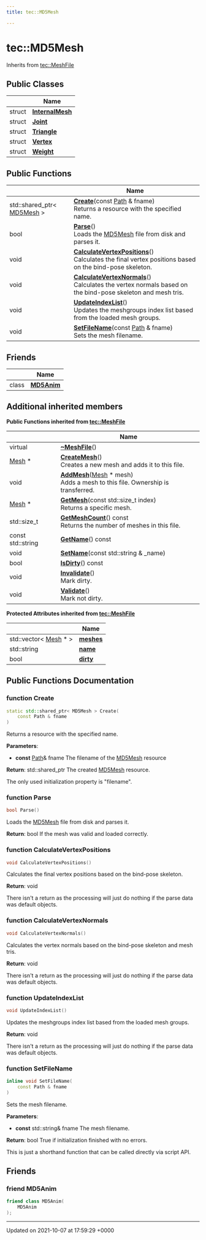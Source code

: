 ```yaml
---
title: tec::MD5Mesh

---
```


# tec::MD5Mesh





Inherits from [tec::MeshFile](/engine/Classes/classtec_1_1_mesh_file/)

## Public Classes

|                | Name           |
| -------------- | -------------- |
| struct | **[InternalMesh](/engine/Classes/structtec_1_1_m_d5_mesh_1_1_internal_mesh/)**  |
| struct | **[Joint](/engine/Classes/structtec_1_1_m_d5_mesh_1_1_joint/)**  |
| struct | **[Triangle](/engine/Classes/structtec_1_1_m_d5_mesh_1_1_triangle/)**  |
| struct | **[Vertex](/engine/Classes/structtec_1_1_m_d5_mesh_1_1_vertex/)**  |
| struct | **[Weight](/engine/Classes/structtec_1_1_m_d5_mesh_1_1_weight/)**  |

## Public Functions

|                | Name           |
| -------------- | -------------- |
| std::shared_ptr< [MD5Mesh](/engine/Classes/classtec_1_1_m_d5_mesh/) > | **[Create](/engine/Classes/classtec_1_1_m_d5_mesh/#function-create)**(const [Path](/engine/Classes/classtec_1_1_path/) & fname)<br>Returns a resource with the specified name.  |
| bool | **[Parse](/engine/Classes/classtec_1_1_m_d5_mesh/#function-parse)**()<br>Loads the [MD5Mesh](/engine/Classes/classtec_1_1_m_d5_mesh/) file from disk and parses it.  |
| void | **[CalculateVertexPositions](/engine/Classes/classtec_1_1_m_d5_mesh/#function-calculatevertexpositions)**()<br>Calculates the final vertex positions based on the bind-pose skeleton.  |
| void | **[CalculateVertexNormals](/engine/Classes/classtec_1_1_m_d5_mesh/#function-calculatevertexnormals)**()<br>Calculates the vertex normals based on the bind-pose skeleton and mesh tris.  |
| void | **[UpdateIndexList](/engine/Classes/classtec_1_1_m_d5_mesh/#function-updateindexlist)**()<br>Updates the meshgroups index list based from the loaded mesh groups.  |
| void | **[SetFileName](/engine/Classes/classtec_1_1_m_d5_mesh/#function-setfilename)**(const [Path](/engine/Classes/classtec_1_1_path/) & fname)<br>Sets the mesh filename.  |

## Friends

|                | Name           |
| -------------- | -------------- |
| class | **[MD5Anim](/engine/Classes/classtec_1_1_m_d5_mesh/#friend-md5anim)**  |

## Additional inherited members

**Public Functions inherited from [tec::MeshFile](/engine/Classes/classtec_1_1_mesh_file/)**

|                | Name           |
| -------------- | -------------- |
| virtual | **[~MeshFile](/engine/Classes/classtec_1_1_mesh_file/#function-~meshfile)**() |
| [Mesh](/engine/Classes/structtec_1_1_mesh/) * | **[CreateMesh](/engine/Classes/classtec_1_1_mesh_file/#function-createmesh)**()<br>Creates a new mesh and adds it to this file.  |
| void | **[AddMesh](/engine/Classes/classtec_1_1_mesh_file/#function-addmesh)**([Mesh](/engine/Classes/structtec_1_1_mesh/) * mesh)<br>Adds a mesh to this file. Ownership is transferred.  |
| [Mesh](/engine/Classes/structtec_1_1_mesh/) * | **[GetMesh](/engine/Classes/classtec_1_1_mesh_file/#function-getmesh)**(const std::size_t index)<br>Returns a specific mesh.  |
| std::size_t | **[GetMeshCount](/engine/Classes/classtec_1_1_mesh_file/#function-getmeshcount)**() const<br>Returns the number of meshes in this file.  |
| const std::string | **[GetName](/engine/Classes/classtec_1_1_mesh_file/#function-getname)**() const |
| void | **[SetName](/engine/Classes/classtec_1_1_mesh_file/#function-setname)**(const std::string & _name) |
| bool | **[IsDirty](/engine/Classes/classtec_1_1_mesh_file/#function-isdirty)**() const |
| void | **[Invalidate](/engine/Classes/classtec_1_1_mesh_file/#function-invalidate)**()<br>Mark dirty.  |
| void | **[Validate](/engine/Classes/classtec_1_1_mesh_file/#function-validate)**()<br>Mark not dirty.  |

**Protected Attributes inherited from [tec::MeshFile](/engine/Classes/classtec_1_1_mesh_file/)**

|                | Name           |
| -------------- | -------------- |
| std::vector< [Mesh](/engine/Classes/structtec_1_1_mesh/) * > | **[meshes](/engine/Classes/classtec_1_1_mesh_file/#variable-meshes)**  |
| std::string | **[name](/engine/Classes/classtec_1_1_mesh_file/#variable-name)**  |
| bool | **[dirty](/engine/Classes/classtec_1_1_mesh_file/#variable-dirty)**  |


## Public Functions Documentation

### function Create

```cpp
static std::shared_ptr< MD5Mesh > Create(
    const Path & fname
)
```

Returns a resource with the specified name. 

**Parameters**: 

  * **const** [Path](/engine/Classes/classtec_1_1_path/)& fname The filename of the [MD5Mesh](/engine/Classes/classtec_1_1_m_d5_mesh/) resource 


**Return**: std::shared_ptr<MD5Mesh> The created [MD5Mesh](/engine/Classes/classtec_1_1_m_d5_mesh/) resource. 

The only used initialization property is "filename". 


### function Parse

```cpp
bool Parse()
```

Loads the [MD5Mesh](/engine/Classes/classtec_1_1_m_d5_mesh/) file from disk and parses it. 

**Return**: bool If the mesh was valid and loaded correctly. 

### function CalculateVertexPositions

```cpp
void CalculateVertexPositions()
```

Calculates the final vertex positions based on the bind-pose skeleton. 

**Return**: void 

There isn't a return as the processing will just do nothing if the parse data was default objects. 


### function CalculateVertexNormals

```cpp
void CalculateVertexNormals()
```

Calculates the vertex normals based on the bind-pose skeleton and mesh tris. 

**Return**: void 

There isn't a return as the processing will just do nothing if the parse data was default objects. 


### function UpdateIndexList

```cpp
void UpdateIndexList()
```

Updates the meshgroups index list based from the loaded mesh groups. 

**Return**: void 

There isn't a return as the processing will just do nothing if the parse data was default objects. 


### function SetFileName

```cpp
inline void SetFileName(
    const Path & fname
)
```

Sets the mesh filename. 

**Parameters**: 

  * **const** std::string& fname The mesh filename. 


**Return**: bool True if initialization finished with no errors. 

This is just a shorthand function that can be called directly via script API. 


## Friends

### friend MD5Anim

```cpp
friend class MD5Anim(
    MD5Anim 
);
```


-------------------------------

Updated on 2021-10-07 at 17:59:29 +0000